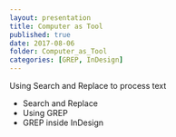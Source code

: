 ```yaml
---
layout: presentation
title: Computer as Tool
published: true
date: 2017-08-06
folder: Computer_as_Tool
categories: [GREP, InDesign]
---
```

Using Search and Replace to process text

- Search and Replace
- Using GREP
- GREP inside InDesign
